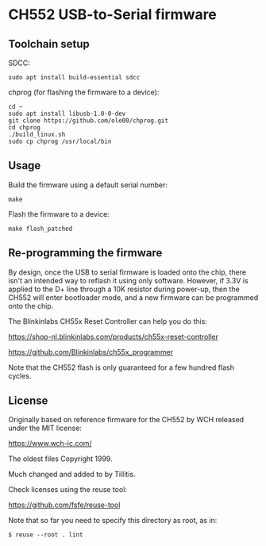# CH552 USB-to-Serial firmware

## Toolchain setup

SDCC:

    sudo apt install build-essential sdcc

chprog (for flashing the firmware to a device):

    cd ~
    sudo apt install libusb-1.0-0-dev
    git clone https://github.com/ole00/chprog.git
    cd chprog
    ./build_linux.sh
    sudo cp chprog /usr/local/bin

## Usage

Build the firmware using a default serial number:

    make

Flash the firmware to a device:

    make flash_patched

## Re-programming the firmware

By design, once the USB to serial firmware is loaded onto the chip,
there isn't an intended way to reflash it using only software.
However, if 3.3V is applied to the D+ line through a 10K resistor
during power-up, then the CH552 will enter bootloader mode, and a new
firmware can be programmed onto the chip.

The Blinkinlabs CH55x Reset Controller can help you do this:

https://shop-nl.blinkinlabs.com/products/ch55x-reset-controller

https://github.com/Blinkinlabs/ch55x_programmer

Note that the CH552 flash is only guaranteed for a few hundred flash
cycles.

## License

Originally based on reference firmware for the CH552 by WCH released
under the MIT license:

https://www.wch-ic.com/

The oldest files Copyright 1999.

Much changed and added to by Tillitis.

Check licenses using the reuse tool:

https://github.com/fsfe/reuse-tool

Note that so far you need to specify this directory as root, as in:

```
$ reuse --root . lint
```

